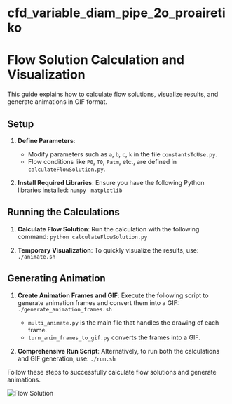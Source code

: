 # cfd_variable_diam_pipe_2o_proairetiko

# Flow Solution Calculation and Visualization

This guide explains how to calculate flow solutions, visualize results, and generate animations in GIF format.

## Setup

1. **Define Parameters**:
   - Modify parameters such as `a`, `b`, `c`, `k` in the file `constantsToUse.py`.
   - Flow conditions like `P0`, `T0`, `Patm`, etc., are defined in `calculateFlowSolution.py`.

2. **Install Required Libraries**:
   Ensure you have the following Python libraries installed:
   `numpy `
   `matplotlib`

## Running the Calculations

1. **Calculate Flow Solution**:
   Run the calculation with the following command:
   `python calculateFlowSolution.py`

2. **Temporary Visualization**:
   To quickly visualize the results, use:
   `./animate.sh`

## Generating Animation

1. **Create Animation Frames and GIF**:
   Execute the following script to generate animation frames and convert them into a GIF:
   `./generate_animation_frames.sh`
   - `multi_animate.py` is the main file that handles the drawing of each frame.
   - `turn_anim_frames_to_gif.py` converts the frames into a GIF.

2. **Comprehensive Run Script**:
   Alternatively, to run both the calculations and GIF generation, use:
   `./run.sh`

Follow these steps to successfully calculate flow solutions and generate animations.


![Flow Solution](https://github.com/AlexiosVavvas/cfd_variable_diam_pipe_2o_proairetiko/blob/1c1f451ada9649ce9d775ed44f0572d1e66efa93/results/final1/output_animation.gif)